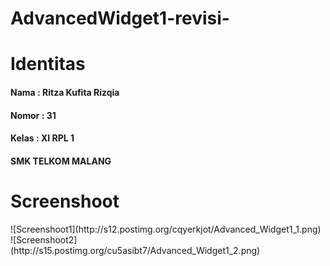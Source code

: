 # AdvancedWidget1-revisi-
<h1>Identitas</h1>
<h4>Nama : Ritza Kufita Rizqia</h4>
<h4>Nomor : 31</h4>
<h4>Kelas : XI RPL 1</h4>
<h4> SMK TELKOM MALANG </h4>
<h1>Screenshoot</h1>
![Screenshoot1](http://s12.postimg.org/cqyerkjot/Advanced_Widget1_1.png)
![Screenshoot2](http://s15.postimg.org/cu5asibt7/Advanced_Widget1_2.png)
